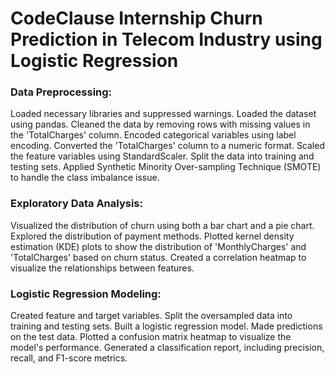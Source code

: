 # CodeClause Internship Churn Prediction in Telecom Industry using Logistic Regression
### Data Preprocessing:
Loaded necessary libraries and suppressed warnings.
Loaded the dataset using pandas.
Cleaned the data by removing rows with missing values in the 'TotalCharges' column.
Encoded categorical variables using label encoding.
Converted the 'TotalCharges' column to a numeric format.
Scaled the feature variables using StandardScaler.
Split the data into training and testing sets.
Applied Synthetic Minority Over-sampling Technique (SMOTE) to handle the class imbalance issue.

### Exploratory Data Analysis:
Visualized the distribution of churn using both a bar chart and a pie chart.
Explored the distribution of payment methods.
Plotted kernel density estimation (KDE) plots to show the distribution of 'MonthlyCharges' and 'TotalCharges' based on churn status.
Created a correlation heatmap to visualize the relationships between features.

### Logistic Regression Modeling:
Created feature and target variables.
Split the oversampled data into training and testing sets.
Built a logistic regression model.
Made predictions on the test data.
Plotted a confusion matrix heatmap to visualize the model's performance.
Generated a classification report, including precision, recall, and F1-score metrics.
